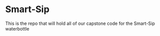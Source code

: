 # Smart-Sip

This is the repo that will hold all of our capstone code for the Smart-Sip waterbottle
